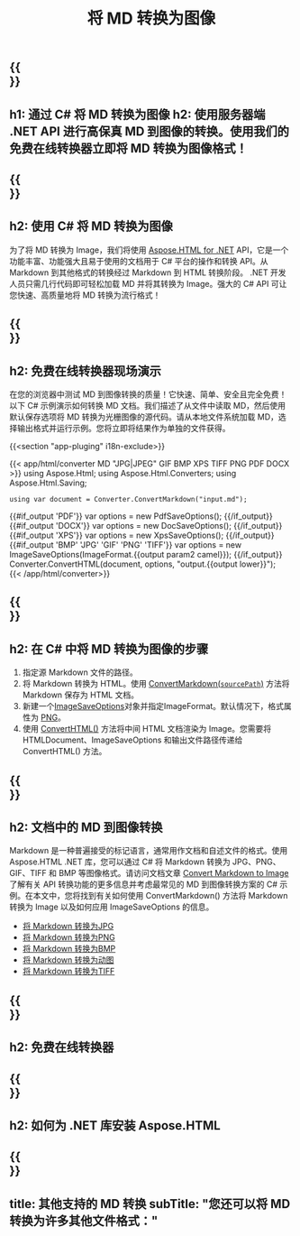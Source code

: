 ﻿---
translation: true
template: /templates/_template-conversion-child.md
title: 将 MD 转换为图像
description: 用于 MD 到图像转换的示例 C# 代码。在 ASP.NET 或任何 .NET 应用程序中轻松使用转换器 API。免费试用在线 MD 到图像转换器！
url: /net/conversion/md-to-image/
family: html
platformtag: net
feature: conversion
informat: MD
outformat: Image
otherformats: PDF DOCX XPS JPEG BMP GIF PNG TIFF HTML
howto: howtoMd
---

{{<section banner>}}
---
h1: 通过 C# 将 MD 转换为图像
h2: 使用服务器端 .NET API 进行高保真 MD 到图像的转换。使用我们的免费在线转换器立即将 MD 转换为图像格式！
---

{{<section overview>}}
---
h2: 使用 C# 将 MD 转换为图像
---

为了将 MD 转换为 Image，我们将使用 [Aspose.HTML for .NET](https://products.aspose.com/html/net/) API，它是一个功能丰富、功能强大且易于使用的文档用于 C# 平台的操作和转换 API。从 Markdown 到其他格式的转换经过 Markdown 到 HTML 转换阶段。 .NET 开发人员只需几行代码即可轻松加载 MD 并将其转换为 Image。强大的 C# API 可让您快速、高质量地将 MD 转换为流行格式！

{{<section demos>}}
---
h2: 免费在线转换器现场演示
---

在您的浏览器中测试 MD 到图像转换的质量！它快速、简单、安全且完全免费！以下 C# 示例演示如何转换 MD 文档。我们描述了从文件中读取 MD，然后使用默认保存选项将 MD 转换为光栅图像的源代码。请从本地文件系统加载 MD，选择输出格式并运行示例。您将立即将结果作为单独的文件获得。

{{<section "app-pluging" i18n-exclude>}}

{{< app/html/converter MD "JPG|JPEG" GIF BMP XPS TIFF PNG PDF DOCX >}}
using Aspose.Html;
using Aspose.Html.Converters;
using Aspose.Html.Saving;

    using var document = Converter.ConvertMarkdown("input.md");
{{#if_output 'PDF'}}
    var options = new PdfSaveOptions();
{{/if_output}}
{{#if_output 'DOCX'}}
    var options = new DocSaveOptions();
{{/if_output}}
{{#if_output 'XPS'}}
    var options = new XpsSaveOptions();
{{/if_output}}
{{#if_output 'BMP' 'JPG' 'GIF' 'PNG' 'TIFF'}}
    var options = new ImageSaveOptions(ImageFormat.{{output param2 camel}});
{{/if_output}}
    Converter.ConvertHTML(document, options, "output.{{output lower}}");   
{{< /app/html/converter>}}


{{<section steps>}}
---
h2: 在 C# 中将 MD 转换为图像的步骤
---
1. 指定源 Markdown 文件的路径。
1. 将 Markdown 转换为 HTML。使用 [ConvertMarkdown(`sourcePath`)](https://reference.aspose.com/html/net/aspose.html.converters.converter/convertmarkdown/methods/4) 方法将 Markdown 保存为 HTML 文档。
1. 新建一个[ImageSaveOptions](https://reference.aspose.com/html/net/aspose.html.saving/imagesaveoptions)对象并指定ImageFormat。默认情况下，格式属性为 [PNG](https://reference.aspose.com/html/net/aspose.html.rendering.image/imageformat)。
1. 使用 [ConvertHTML()](https://reference.aspose.com/html/net/aspose.html.converters/converter/converthtml/) 方法将中间 HTML 文档渲染为 Image。您需要将 HTMLDocument、ImageSaveOptions 和输出文件路径传递给 ConvertHTML() 方法。


{{<section documentation>}}
---
h2: 文档中的 MD 到图像转换
---

Markdown 是一种普遍接受的标记语言，通常用作文档和自述文件的格式。使用 Aspose.HTML .NET 库，您可以通过 C# 将 Markdown 转换为 JPG、PNG、GIF、TIFF 和 BMP 等图像格式。请访问文档文章 [Convert Markdown to Image](https://docs.aspose.com/html/net/converting-between-formats/markdown-to-image/) 了解有关 API 转换功能的更多信息并考虑最常见的 MD 到图像转换方案的 C# 示例。在本文中，您将找到有关如何使用 ConvertMarkdown() 方法将 Markdown 转换为 Image 以及如何应用 ImageSaveOptions 的信息。

 - <a href="https://docs.aspose.com/html/net/converting-between-formats/markdown-to-image/#convert-markdown-to-jpg" target="_blank">将 Markdown 转换为JPG</a>
 - <a href="https://docs.aspose.com/html/net/converting-between-formats/markdown-to-image/#convert-markdown-to-png" target="_blank">将 Markdown 转换为PNG</a>
 - <a href="https://docs.aspose.com/html/net/converting-between-formats/markdown-to-image/#convert-markdown-to-bmp" target="_blank">将 Markdown 转换为BMP</a>
 - <a href="https://docs.aspose.com/html/net/converting-between-formats/markdown-to-image/#convert-markdown-to-gif" target="_blank">将 Markdown 转换为动图</a>
 - <a href="https://docs.aspose.com/html/net/converting-between-formats/markdown-to-image/#convert-markdown-to-tiff" target="_blank">将 Markdown 转换为TIFF</a>



{{<section online-converters>}}
---
h2: 免费在线转换器
---

{{<section get-started>}}
---
h2: 如何为 .NET 库安装 Aspose.HTML
---

{{<section other-conversions>}}
---
title: 其他支持的 MD 转换
subTitle: "您还可以将 MD 转换为许多其他文件格式："
---
